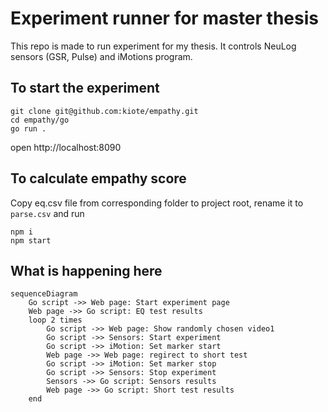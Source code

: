 # Experiment runner for master thesis

This repo is made to run experiment for my thesis. It controls NeuLog sensors (GSR, Pulse) and iMotions program.

## To start the experiment

```
git clone git@github.com:kiote/empathy.git
cd empathy/go
go run .
```

open http://localhost:8090

## To calculate empathy score

Copy eq.csv file from corresponding folder to project root, rename it to `parse.csv` and run 

```
npm i
npm start
```

## What is happening here

```mermaid
sequenceDiagram
    Go script ->> Web page: Start experiment page
    Web page ->> Go script: EQ test results
    loop 2 times
        Go script ->> Web page: Show randomly chosen video1
        Go script ->> Sensors: Start experiment
        Go script ->> iMotion: Set marker start
        Web page ->> Web page: regirect to short test
        Go script ->> iMotion: Set marker stop
        Go script ->> Sensors: Stop experiment
        Sensors ->> Go script: Sensors results
        Web page ->> Go script: Short test results    
    end 
```
